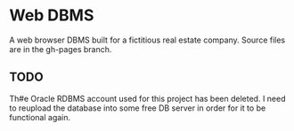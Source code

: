 # Web DBMS
A web browser DBMS built for a fictitious real estate company. Source files are in the gh-pages branch.

## TODO
Th#e Oracle RDBMS account used for this project has been deleted. I need to reupload the database into some free DB server in order for it to be functional again.
